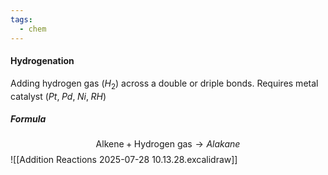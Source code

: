 ```yaml
---
tags:
  - chem
---
```

#### Hydrogenation 
Adding hydrogen gas ($H_2$) across a double or driple bonds. 
	Requires metal catalyst ($Pt, \;Pd, \;Ni, \;RH$)

##### Formula
$$\textrm{Alkene} + \textrm{Hydrogen gas} \rightarrow Alakane$$
![[Addition Reactions 2025-07-28 10.13.28.excalidraw]]